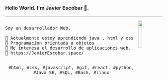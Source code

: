 ### Hello World. I'm Javier Escobar 👋.
---
<p>
  <img src="./imagen(1).gif" align="right" width="15%"/>
  <samp>
    <br>Soy un desarrollador Web.
    <br>
    <br>🔹 Actualmente estoy aprendiendo java , html y css
    <br>🔹 Programacion orientada a objetos
    <br>🔹 Me interesa el desarrollo de aplicaciones web.
    <br>🔹 https://JavierEscobar.space/
    </samp>
   <br>
  <br>
  <p align="center">
    <samp>
      #html, #css, #javascript, #git, #react, #python, #Java SE, #SQL, #Bash, #linux
     </samp>
    <br>
  </p>
  
</p>
